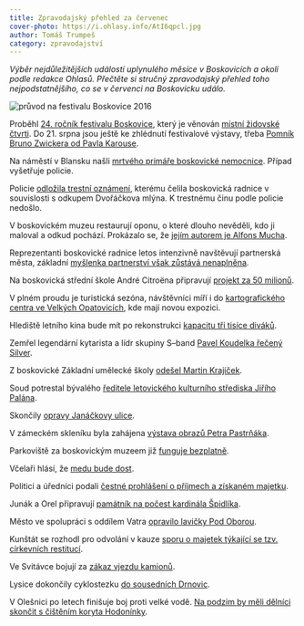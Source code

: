 ```yaml
---
title: Zpravodajský přehled za červenec
cover-photo: https://i.ohlasy.info/AtI6qpcl.jpg
author: Tomáš Trumpeš
category: zpravodajství
---
```


*Výběr nejdůležitějších událostí uplynulého měsíce v Boskovicích a okolí podle redakce Ohlasů. Přečtěte si stručný zpravodajský přehled toho nejpodstatnějšího, co se v červenci na Boskovicku událo.*

<img src="https://i.ohlasy.info/AtI6qpc.jpg" alt="průvod na festivalu Boskovice 2016" class="img-responsive img-popup" data-author="Tomáš Trumpeš">

Proběhl [24. ročník festivalu Boskovice](http://ohlasy.info/clanky/2016/07/festivalovy-zapisnik.html), který je věnován [místní židovské čtvrti](http://ohlasy.info/clanky/2016/07/anketa-zidovska-ctvrt.html). Do 21. srpna jsou ještě ke zhlédnutí festivalové výstavy, třeba [Pomník Bruno Zwickera od Pavla Karouse](http://ohlasy.info/clanky/2016/07/rozhovor-karous.html).

Na náměstí v Blansku našli [mrtvého primáře boskovické nemocnice](http://zpravy.aktualne.cz/regiony/jihomoravsky/na-namesti-v-blansku-nasli-mrtveho-primare-boskovicke-nemocn/r~8f608faa4f3a11e69d46002590604f2e/). Případ vyšetřuje policie.

Policie [odložila trestní oznámení](http://ohlasy.info/clanky/2016/07/vysetrovani-cervenka.html), kterému čelila boskovická radnice v souvislosti s odkupem Dvořáčkova mlýna. K trestnému činu podle policie nedošlo.

V boskovickém muzeu restaurují oponu, o které dlouho nevěděli, kdo ji maloval a odkud pochází. Prokázalo se, že [jejím autorem je Alfons Mucha](http://ohlasy.info/clanky/2016/07/muchova-opona.html).

Reprezentanti boskovické radnice letos intenzivně navštěvují partnerská města, základní [myšlenka partnerství však zůstává nenaplněna](http://ohlasy.info/clanky/2016/07/partnerska-mesta.html).

Na boskovická střední škole André Citroëna připravují [projekt za 50 milionů](http://blanensky.denik.cz/zpravy_region/projekt-za-50-milionu-boskovicka-stredni-skola-chce-vymenit-i-stare-stroje-20160722.html). 

V plném proudu je turistická sezóna, návštěvníci míří i do [kartografického centra ve Velkých Opatovicích](http://ohlasy.info/clanky/2016/07/rozhovor-kaderkova.html), kde mají novou expozici.

Hlediště letního kina bude mít po rekonstrukci [kapacitu tři tisíce diváků](http://zrcadlo.net/clanky/Hlediste-boskovickeho-letniho-kina-bude-mit-vice-mist-na-sezeni-3001/).

Zemřel legendární kytarista a lídr skupiny S–band [Pavel Koudelka řečený Silver](http://ohlasy.info/clanky/2016/07/nekrolog-silver.html).

Z boskovické Základní umělecké školy [odešel Martin Krajíček](http://ohlasy.info/clanky/2016/07/rozhovor-krajicek-zus.html).

Soud potrestal bývalého [ředitele letovického kulturního střediska Jiřího Palána](http://zrcadlo.net/clanky/Soud-potrestal-byvaleho-reditele-MKS-Letovice-Jiriho-Palana-3047/).

Skončily [opravy Janáčkovy ulice](http://zrcadlo.net/clanky/Opravy-Janackovy-ulice-za-nemocnici-v-Boskovicich-uz-skoncily-3058/).

V zámeckém skleníku byla zahájena [výstava obrazů Petra Pastrňáka](https://www.facebook.com/ohlasy/posts/1042795375774577).

Parkoviště za boskovickým muzeem již [funguje bezplatně](http://blanensky.denik.cz/zpravy_region/boskovice-vic-platily-za-udrzbu-nez-vydelavaly-parkovani-u-muzea-bude-zdarma-20160730.html).

Včelaři hlásí, že [medu bude dost](http://blanensky.denik.cz/zpravy_region/vcelari-na-blanensku-hlasi-medu-jsme-letos-stocili-dost-20160722.html).

Politici a úředníci podali [čestné prohlášení o příjmech a získaném majetku](http://blanensky.denik.cz/zpravy_region/majetek-politiku-a-uredniku-domy-cenne-papiry-i-dluhy-20160722.html).

Junák a Orel připravují [památník na počest kardinála Špidlíka](http://blanensky.denik.cz/zpravy_region/boskovicti-postavi-pamatnik-na-pocest-kardinala-spidlika-20160713.html).

Město ve spolupráci s oddílem Vatra [opravilo lavičky Pod Oborou](http://blanensky.denik.cz/zpravy_region/do-opravy-lavicek-v-boskovicich-se-zapojily-take-deti-20160708.html).

Kunštát se rozhodl pro odvolání v kauze [sporu o majetek týkající se tzv. církevních restitucí](http://blanensky.denik.cz/zpravy_region/cirkevni-restituce-kunstat-zvolil-boj-o-majetek-20160708.html).

Ve Svitávce bojují za [zákaz vjezdu kamionů](http://blanensky.denik.cz/zpravy_region/ve-svitavce-bojuji-neunavne-za-zakaz-vjezdu-kamionu-20160706.html).

Lysice dokončily cyklostezku [do sousedních Drnovic](http://zrcadlo.net/clanky/Lysice-dokoncily-posledni-usek-nove-cyklostezky-do-Drnovic-3016/).

V Olešnici po letech finišuje boj proti velké vodě. [Na podzim by měli dělníci skončit s čištěním koryta Hodonínky](http://blanensky.denik.cz/zpravy_region/upravy-koryta-hodoninky-protekajici-olesnici-finisuji-pomohou-pri-velke-vode-20160727.html).
